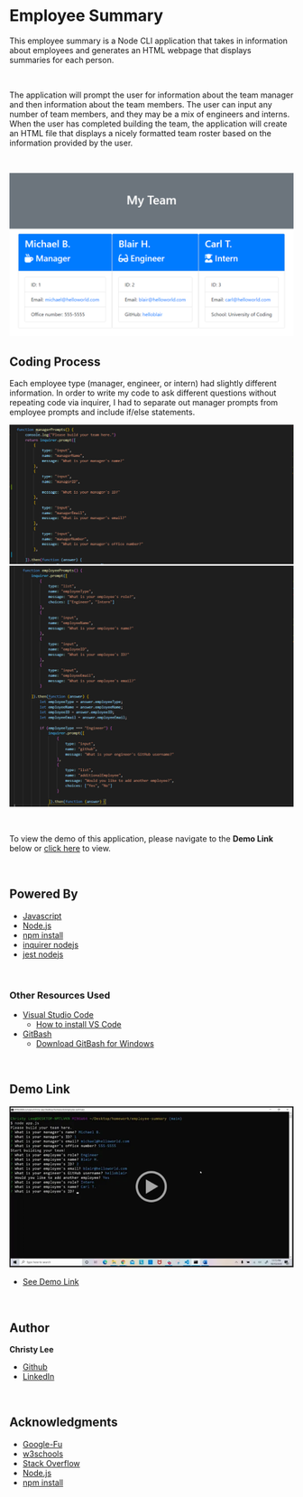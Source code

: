 # Employee Summary
This employee summary is a Node CLI application that takes in information about employees and generates an HTML webpage that displays summaries for each person. 

<br>

The application will prompt the user for information about the team manager and then information about the team members. The user can input any number of team members, and they may be a mix of engineers and interns. When the user has completed building the team, the application will create an HTML file that displays a nicely formatted team roster based on the information provided by the user. 

<br>

![Image](employeeSummary1.PNG)

## Coding Process

Each employee type (manager, engineer, or intern) had slightly different information. In order to write my code to ask different questions without repeating code via inquirer, I had to separate out manager prompts from employee prompts and include if/else statements.

![Image](employeeSummary2.PNG)
<br>
![Image](employeeSummary3.PNG)

<br>

To view the demo of this application, please navigate to the **Demo Link** below or  [click here](https://drive.google.com/file/d/1xYPoTutEGbWFlKxCVmbB60WNB-zJGCDh/view) to view.

<br>

## Powered By

* [Javascript](https://developer.mozilla.org/en-US/docs/Web/JavaScript)
* [Node.js](https://nodejs.org/en/)
* [npm install](https://nodejs.org/en/)
* [inquirer nodejs](https://www.npmjs.com/package/inquirer)
* [jest nodejs](https://www.npmjs.com/package/jest)

<br>

### Other Resources Used

* [Visual Studio Code](https://code.visualstudio.com/)
    * [How to install VS Code](https://code.visualstudio.com/docs/setup/setup-overview)
* [GitBash](https://gitforwindows.org/)
    * [Download GitBash for Windows](https://git-scm.com/downloads)

<br>

## Demo Link

[![Watch the video](employeeSummary4.PNG)](https://drive.google.com/file/d/1xYPoTutEGbWFlKxCVmbB60WNB-zJGCDh/view)

* [See Demo Link](https://drive.google.com/file/d/1xYPoTutEGbWFlKxCVmbB60WNB-zJGCDh/view)

<br>

## Author
**Christy Lee** 

- [Github](https://github.com/christyglee)
- [LinkedIn](https://www.linkedin.com/in/christy-g-lee/)

<br> 

## Acknowledgments

* [Google-Fu](https://www.google.com)
* [w3schools](https://www.w3schools.com/)
* [Stack Overflow](https://stackoverflow.com/search?q=over)
* [Node.js](https://nodejs.org/en/)
* [npm install](https://nodejs.org/en/)